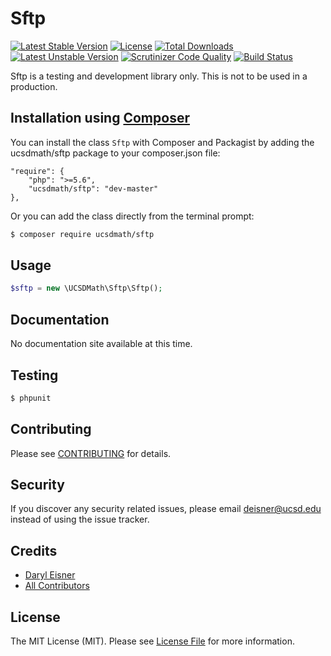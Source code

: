 # Sftp[![Latest Stable Version](https://poser.pugx.org/ucsdmath/Sftp/v/stable)](https://packagist.org/packages/ucsdmath/Sftp)[![License](https://poser.pugx.org/ucsdmath/Sftp/license)](https://packagist.org/packages/ucsdmath/Sftp)[![Total Downloads](https://poser.pugx.org/ucsdmath/Sftp/downloads)](https://packagist.org/packages/ucsdmath/Sftp)[![Latest Unstable Version](https://poser.pugx.org/ucsdmath/Sftp/v/unstable)](https://packagist.org/packages/ucsdmath/Sftp)[![Scrutinizer Code Quality](https://scrutinizer-ci.com/g/ucsdmath/Sftp/badges/quality-score.png?b=master)](https://scrutinizer-ci.com/g/ucsdmath/Sftp/?branch=master)[![Build Status](https://scrutinizer-ci.com/g/ucsdmath/Sftp/badges/build.png?b=master)](https://scrutinizer-ci.com/g/ucsdmath/Sftp/code-structure/master)Sftp is a testing and development library only. This is not to be used in a production.## Installation using [Composer](http://getcomposer.org/)You can install the class ```Sftp``` with Composer and Packagist byadding the ucsdmath/sftp package to your composer.json file:```"require": {    "php": ">=5.6",    "ucsdmath/sftp": "dev-master"},```Or you can add the class directly from the terminal prompt:```bash$ composer require ucsdmath/sftp```## Usage``` php$sftp = new \UCSDMath\Sftp\Sftp();```## DocumentationNo documentation site available at this time.<!-- [Check out the documentation](http://math.ucsd.edu/~deisner/documentation/Sftp/) -->## Testing``` bash$ phpunit```## ContributingPlease see [CONTRIBUTING](CONTRIBUTING.md) for details.## SecurityIf you discover any security related issues, please email deisner@ucsd.edu instead of using the issue tracker.## Credits- [Daryl Eisner](https://github.com/UCSDMath)- [All Contributors](../../contributors)## LicenseThe MIT License (MIT). Please see [License File](LICENSE) for more information.